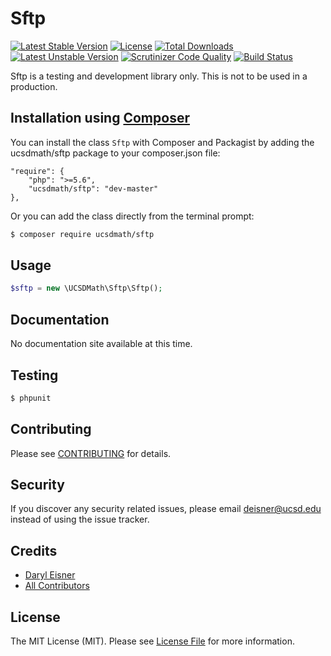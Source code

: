 # Sftp[![Latest Stable Version](https://poser.pugx.org/ucsdmath/Sftp/v/stable)](https://packagist.org/packages/ucsdmath/Sftp)[![License](https://poser.pugx.org/ucsdmath/Sftp/license)](https://packagist.org/packages/ucsdmath/Sftp)[![Total Downloads](https://poser.pugx.org/ucsdmath/Sftp/downloads)](https://packagist.org/packages/ucsdmath/Sftp)[![Latest Unstable Version](https://poser.pugx.org/ucsdmath/Sftp/v/unstable)](https://packagist.org/packages/ucsdmath/Sftp)[![Scrutinizer Code Quality](https://scrutinizer-ci.com/g/ucsdmath/Sftp/badges/quality-score.png?b=master)](https://scrutinizer-ci.com/g/ucsdmath/Sftp/?branch=master)[![Build Status](https://scrutinizer-ci.com/g/ucsdmath/Sftp/badges/build.png?b=master)](https://scrutinizer-ci.com/g/ucsdmath/Sftp/code-structure/master)Sftp is a testing and development library only. This is not to be used in a production.## Installation using [Composer](http://getcomposer.org/)You can install the class ```Sftp``` with Composer and Packagist byadding the ucsdmath/sftp package to your composer.json file:```"require": {    "php": ">=5.6",    "ucsdmath/sftp": "dev-master"},```Or you can add the class directly from the terminal prompt:```bash$ composer require ucsdmath/sftp```## Usage``` php$sftp = new \UCSDMath\Sftp\Sftp();```## DocumentationNo documentation site available at this time.<!-- [Check out the documentation](http://math.ucsd.edu/~deisner/documentation/Sftp/) -->## Testing``` bash$ phpunit```## ContributingPlease see [CONTRIBUTING](CONTRIBUTING.md) for details.## SecurityIf you discover any security related issues, please email deisner@ucsd.edu instead of using the issue tracker.## Credits- [Daryl Eisner](https://github.com/UCSDMath)- [All Contributors](../../contributors)## LicenseThe MIT License (MIT). Please see [License File](LICENSE) for more information.